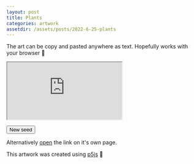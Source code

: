 ```yaml
---
layout: post
title: Plants
categories: artwork
assetdir: /assets/posts/2022-6-25-plants
---
```


The art can be copy and pasted anywhere as text.
Hopefully works with your browser 🤞 

<iframe id="iframe" src="https://allyradomski.art/p5js/plants/" title="plants">
</iframe>

<script id="plant_script">
    const iframe = document.getElementById("iframe");
    const article = document.getElementById("plant_script").parentNode;
    function newseed() {
        iframe.src = "https://allyradomski.art/p5js/plants/";
    }
    function resize() {
        iframe.style.width = (article.clientWidth - 2) + "px";
        iframe.style.height = ((article.clientWidth - 2) * 0.5625) + "px";
    }
    resize();
    window.onresize = resize;
</script>

<button id="new" onclick="newseed()">New seed</button>

Alternatively [open](https://allyradomski.art/p5js/plants/) the link on it's own page.

This artwork was created using [p5js](https://p5js.org) 💖